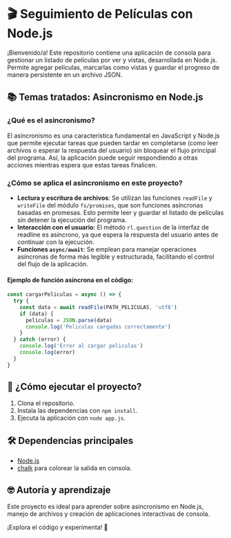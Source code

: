 # 🎬 Seguimiento de Películas con Node.js

¡Bienvenido/a! Este repositorio contiene una aplicación de consola para gestionar un listado de películas por ver y vistas, desarrollada en Node.js. Permite agregar películas, marcarlas como vistas y guardar el progreso de manera persistente en un archivo JSON. 

## 📚 Temas tratados: Asincronismo en Node.js

### ¿Qué es el asincronismo?
El asincronismo es una característica fundamental en JavaScript y Node.js que permite ejecutar tareas que pueden tardar en completarse (como leer archivos o esperar la respuesta del usuario) sin bloquear el flujo principal del programa. Así, la aplicación puede seguir respondiendo a otras acciones mientras espera que estas tareas finalicen.

### ¿Cómo se aplica el asincronismo en este proyecto?

- **Lectura y escritura de archivos**: Se utilizan las funciones `readFile` y `writeFile` del módulo `fs/promises`, que son funciones asíncronas basadas en promesas. Esto permite leer y guardar el listado de películas sin detener la ejecución del programa.
- **Interacción con el usuario**: El método `rl.question` de la interfaz de readline es asíncrono, ya que espera la respuesta del usuario antes de continuar con la ejecución.
- **Funciones `async/await`**: Se emplean para manejar operaciones asíncronas de forma más legible y estructurada, facilitando el control del flujo de la aplicación.

#### Ejemplo de función asíncrona en el código:
```js
const cargarPeliculas = async () => {
  try {
    const data = await readFile(PATH_PELICULAS, 'utf8')
    if (data) {
      peliculas = JSON.parse(data)
      console.log('Peliculas cargadas correctamente')
    }
  } catch (error) {
    console.log('Error al cargar peliculas')
    console.log(error)
  }
}
```

## 🚀 ¿Cómo ejecutar el proyecto?
1. Clona el repositorio.
2. Instala las dependencias con `npm install`.
3. Ejecuta la aplicación con `node app.js`.

## 🛠️ Dependencias principales
- [Node.js](https://nodejs.org/)
- [chalk](https://www.npmjs.com/package/chalk) para colorear la salida en consola.

## 🤓 Autoría y aprendizaje
Este proyecto es ideal para aprender sobre asincronismo en Node.js, manejo de archivos y creación de aplicaciones interactivas de consola.

¡Explora el código y experimenta! 🍿
